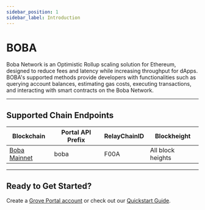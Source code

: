 ```yaml
---
sidebar_position: 1
sidebar_label: Introduction
---
```


# BOBA

Boba Network is an Optimistic Rollup scaling solution for Ethereum, designed to reduce fees and latency while increasing throughput for dApps. BOBA's supported methods provide developers with functionalities such as querying account balances, estimating gas costs, executing transactions, and interacting with smart contracts on the Boba Network.

---

## Supported Chain Endpoints

| Blockchain                               | Portal API Prefix | RelayChainID | Blockheight         |
| ---------------------------------------- | ----------------- | ------------ | ------------------- |
| [Boba Mainnet](./endpoints/boba) | boba      | F00A         | All block heights |

---

## Ready to Get Started?

Create a [Grove Portal account](https://portal.grove.city) or check out our [Quickstart Guide](/guides/getting-started/quickstart).
